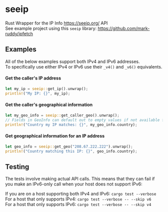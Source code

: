 # seeip

Rust Wrapper for the IP Info <https://seeip.org/> API  
See example project using this `seeip` library: https://github.com/mark-ruddy/ipfetch  

## Examples
All of the below examples support both IPv4 and IPv6 addresses.  
To specifically use either IPv4 or IPv6 use their `_v4()` and `_v6()` equivalents.
#### Get the caller's IP address
```rust
let my_ip = seeip::get_ip().unwrap();
println!("My IP: {}", my_ip);
```
#### Get the caller's geographical information
```rust
let my_geo_info = seeip::get_caller_geo().unwrap();
// Fields in GeoInfo can default out to empty values if not available from the API
println!("Country my IP matches: {}", my_geo_info.country);
```
#### Get geographical information for an IP address
```rust
let geo_info = seeip::get_geo("208.67.222.222").unwrap();
println!("Country matching this IP: {}", geo_info.country);
```

## Testing
The tests involve making actual API calls. This means that they can fail if you make an IPv6-only call when your host does not support IPv6:

If you are on a host supporting both IPv4 and IPv6: `cargo test --verbose`  
For a host that only supports IPv4: `cargo test --verbose -- --skip v6`  
For a host that only supports IPv6: `cargo test --verbose -- --skip v4`  

